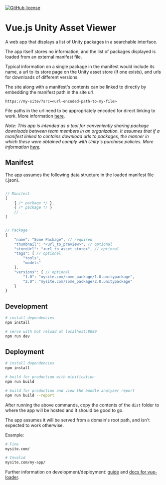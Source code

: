 [![GitHub license](https://img.shields.io/badge/license-MIT-blue.svg)](https://raw.githubusercontent.com/Smidgens/vuejs-unity-asset-viewer/master/LICENSE)

# Vue.js Unity Asset Viewer

A web app that displays a list of Unity packages in a searchable interface.

The app itself stores no information, and the list of packages displayed is loaded from an external manifest file.

Typical information on a single package in the manifest would include its name, a url to its store page on the Unity asset store (if one exists), and urls for downloads of different versions.

The site along with a manifest's contents can be linked to directly by embedding the manifest path in the site url.

`https://my-site/?src=<url-encoded-path-to-my-file>`

File paths in the url need to be appropriately encoded for direct linking to work. More information [here](https://www.url-encode-decode.com/). 

*Note: This app is intended as a tool for conveniently sharing package downloads between team members in an organization. It assumes that if a manifest linked to contains download urls to packages, the manner in which these were obtained comply with Unity's purchase policies. More information [here](https://support.unity3d.com/hc/en-us/sections/360003854472-Asset-Store-Customers-).*

## Manifest

The app assumes the following data structure in the loaded manifest file (.json).

``` javascript

// Manifest
[
	{ /* package */ },
	{ /* package */ }
	// ...
]


// Package
{
	"name": "Some Package", // required
	"thumbnail": "<url_to_preview>", // optional
	"storeUrl": "<url_to_asset_store>", // optional
	"tags": [ // optional
		"tools",
		"models"
	],
	"versions": { // optional
		"1.0": "mysite.com/some_package/1.0.unitypackage",
		"2.0": "mysite.com/some_package/2.0.unitypackage"
	}
}

```

## Development

``` bash
# install dependencies
npm install

# serve with hot reload at localhost:8080
npm run dev
```

## Deployment


``` bash
# install dependencies
npm install

# build for production with minification
npm run build

# build for production and view the bundle analyzer report
npm run build --report
```
After running the above commands, copy the contents of the `dist` folder to where the app will be hosted and it should be good to go.

The app assumes it will be served from a domain's root path, and isn't expected to work otherwise.

Example: 

``` bash
# Fine
mysite.com/

# Invalid
mysite.com/my-app/
```

Further information on development/deployment: [guide](http://vuejs-templates.github.io/webpack/) and [docs for vue-loader](http://vuejs.github.io/vue-loader).
